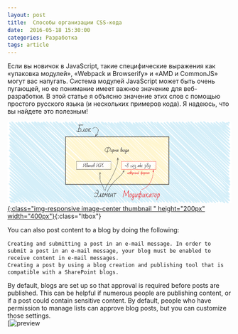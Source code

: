 ```yaml
---
layout: post
title:  Способы организации CSS-кода
date:  2016-05-18 15:30:00
categories: Разработка
tags: article
---
```


Если вы новичок в JavaScript, такие специфические выражения как «упаковка модулей», «Webpack и Browserify» и «AMD и CommonJS» могут вас напугать. Система модулей JavaScript может быть очень пугающей, но ее понимание имеет важное значение для веб-разработки. В этой статье я объясню значение этих слов с помощью простого русского языка (и нескольких примеров кода). Я надеюсь, что вы найдете это полезным!


[![This is a test](img/dc480903af774eab9370c85e50c8ac72.png "A title!"){:class="img-responsive image-center thumbnail " height="200px" width="400px"}](http://lorempixel.com/400/200/sports/1/){:class="ltbox"}

You can also post content to a blog by doing the following:

    Creating and submitting a post in an e-mail message. In order to submit a post in an e-mail message, your blog must be enabled to receive content in e-mail messages.
    Creating a post by using a blog creation and publishing tool that is compatible with a SharePoint blogs.

By default, blogs are set up so that approval is required before posts are published. This can be helpful if numerous people are publishing content, or if a post could contain sensitive content. By default, people who have permission to manage lists can approve blog posts, but you can customize those settings.<br>
[![preview](http://atoms183.github.io/img/b931f475b0984db391f1ae5cad45bced.png/ "A title!")
